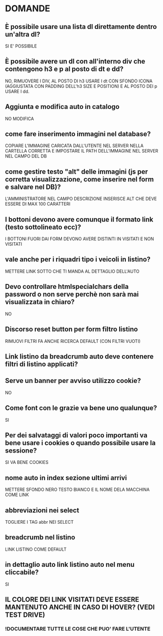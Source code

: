 # DOMANDE

## È possibile usare una lista dl direttamente dentro un'altra dl? 
SI E' POSSIBILE

## È possibile avere un dl con all'interno div che contengono h3 e p al posto di dt e dd?
NO, RIMUOVERE I DIV, AL POSTO DI h3 USARE I dt CON SFONDO ICONA (AGGIUSTATA CON PADDING DELL'h3 SIZE E POSITION) E AL POSTO DEI p USARE I dd.

## Aggiunta e modifica auto in catalogo
NO MODIFICA

## come fare inserimento immagini nel database?
COPIARE L'IMMAGINE CARICATA DALL'UTENTE NEL SERVER NELLA CARTELLA CORRETTA E IMPOSTARE IL PATH DELL'IMMAGINE NEL SERVER NEL CAMPO DEL DB

## come gestire testo "alt" delle immagini (js per corretta visualizzazione, come inserire nel form e salvare nel DB)?
L'AMMINISTRATORE NEL CAMPO DESCRIZIONE INSERISCE ALT CHE DEVE ESSERE DI MAX 100 CARATTERI

## I bottoni devono avere comunque il formato link (testo sottolineato ecc)?
I BOTTONI FUORI DAI FORM DEVONO AVERE DISTINTI IN VISITATI E NON VISITATI

## vale anche per i riquadri tipo i veicoli in listino?
METTERE LINK SOTTO CHE TI MANDA AL DETTAGLIO DELL'AUTO

## Devo controllare htmlspecialchars della password o non serve perchè non sarà mai visualizzata in chiaro?
NO

## Discorso reset button per form filtro listino
RIMUOVI FILTRI FA ANCHE RICERCA DEFAULT (CON FILTRI VUOTI)

## Link listino da breadcrumb auto deve contenere filtri di listino applicati?

## Serve un banner per avviso utilizzo cookie?
NO

## Come font con le grazie va bene uno qualunque?
SI

## Per dei salvataggi di valori poco importanti va bene usare i cookies o quando possibile usare la sessione?
SI VA BENE COOKIES

## nome auto in index sezione ultimi arrivi
METTERE SFONDO NERO TESTO BIANCO E IL NOME DELA MACCHINA COME LINK

## abbreviazioni nei select
TOGLIERE I TAG abbr NEI SELECT

## breadcrumb nel listino
LINK LISTINO COME DEFAULT

## in dettaglio auto link listino auto nel menu cliccabile?
SI

## IL COLORE DEI LINK VISITATI DEVE ESSERE MANTENUTO ANCHE IN CASO DI HOVER? (VEDI TEST DRIVE)


### !DOCUMENTARE TUTTE LE COSE CHE PUO' FARE L'UTENTE
